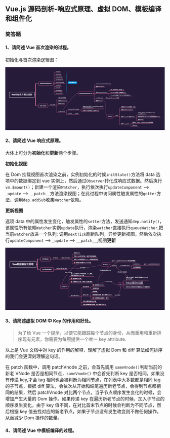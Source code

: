 ## Vue.js 源码剖析-响应式原理、虚拟 DOM、模板编译和组件化

### 简答题

#### 1、请简述 Vue 首次渲染的过程。

初始化与首次渲染逻辑图：

![](./img/Vue初始化与首次渲染.png)

#### 2、请简述 Vue 响应式原理。

大体上可分为**初始化**和**更新**两个步骤。

**初始化视图**

在 Dom 挂载视图首次渲染之前，实例初始化的时候`initState()`方法将 data 选项中的数据绑定到 vue 实例上，然后通过`Observer`转化成响应式数据。然后执行`vm.$mount()`；新建一个渲染`Watcher`，执行依次执行`updateComponent` --> `_update` --> `__patch__`方法渲染视图；在此过程中访问属性触发属性的`getter`方法，调用`dep.addSub`收集`Watcher`依赖。

**更新视图**

选项 data 中的属性发生变化，触发属性的`setter`方法，发送通知`dep.notify()`，该属性所有依赖`Watcher`实例`update`执行，渲染`watcher`直接执行`queueWatcher`,把当前`watcher`放进一个队列; 调用`nextTick`刷新队列，异步更新视图，然后依次执行`updateComponent` --> `_update` --> `__patch__`,视图**更新**

![](./img/Vue数据响应式原理.png)

#### 3、请简述虚拟 DOM 中 Key 的作用和好处。

> 为了给 Vue 一个提示，以便它能跟踪每个节点的身份，从而重用和重新排序现有元素，你需要为每项提供一个唯一 key attribute.

以上是 Vue 文档中对 key 的作用的解释，理解了虚拟 Dom 和 diff 算法如何排序的我们会更深刻理解这句话。

在 patch 函数中，调用 patchVnode 之前，会首先调用 `sameVnode()`判断当前的新老 VNode 是否是相同节点，`sameVnode()` 中会首先判断 key 是否相同。如果没有传递 key,才会 tag 相同也会被判断为相同节点，在列表中大多数都是相同 tag 的子节点，根据 diff 算法，会依次从开始和结尾遍历新老节点，会得到节点都相同的结果，然后 patchVnode 对比两个节点，当子节点顺序发生变化的时候，会增加产生大量的 Dom 操作。如果传递 key 在遍历新老节点的时候，加入子节点的顺序发生变化，由于 key 值不同，在对比首末节点的时候会判断为不同节点，然后根据 key 值去找对应的新老节点，如果子节点没有发生改变则不做任何操作，从而减少 Dom 操作的数量。

#### 4、请简述 Vue 中模板编译的过程。
